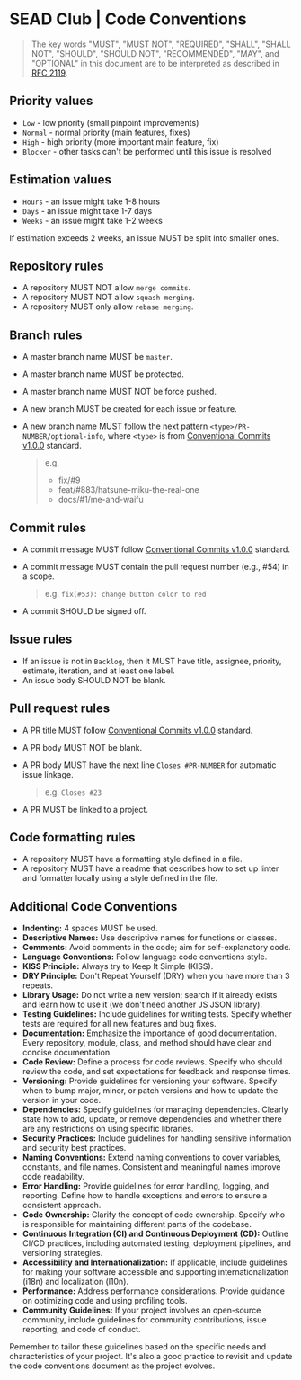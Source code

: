 # SEAD Club | Code Conventions

> The key words "MUST", "MUST NOT", "REQUIRED", "SHALL", "SHALL NOT", "SHOULD", "SHOULD NOT", "RECOMMENDED", "MAY", and "OPTIONAL" in this document are to be interpreted as described in [RFC 2119](https://www.rfc-editor.org/rfc/rfc2119).

## Priority values

- `Low` - low priority (small pinpoint improvements)
- `Normal` - normal priority (main features, fixes)
- `High` - high priority (more important main feature, fix)
- `Blocker` - other tasks can't be performed until this issue is resolved

## Estimation values

- `Hours` - an issue might take 1-8 hours
- `Days` - an issue might take 1-7 days
- `Weeks` - an issue might take 1-2 weeks

If estimation exceeds 2 weeks, an issue MUST be split into smaller ones.

## Repository rules

- A repository MUST NOT allow `merge commits`.
- A repository MUST NOT allow `squash merging`.
- A repository MUST only allow `rebase merging`.

## Branch rules

- A master branch name MUST be `master`.
- A master branch name MUST be protected.
- A master branch name MUST NOT be force pushed.
- A new branch MUST be created for each issue or feature.
- A new branch name MUST follow the next pattern `<type>/PR-NUMBER/optional-info`, where `<type>` is from [Conventional Commits v1.0.0](https://www.conventionalcommits.org/en/v1.0.0/) standard.

  > e.g. 
  > - fix/#9
  > - feat/#883/hatsune-miku-the-real-one
  > - docs/#1/me-and-waifu

## Commit rules

- A commit message MUST follow [Conventional Commits v1.0.0](https://www.conventionalcommits.org/en/v1.0.0/) standard.
- A commit message MUST contain the pull request number (e.g., #54) in a scope.
  
  > e.g. `fix(#53): change button color to red`
- A commit SHOULD be signed off.

## Issue rules

- If an issue is not in `Backlog`, then it MUST have title, assignee, priority, estimate, iteration, and at least one label.
- An issue body SHOULD NOT be blank.

## Pull request rules

- A PR title MUST follow [Conventional Commits v1.0.0](https://www.conventionalcommits.org/en/v1.0.0/) standard.
- A PR body MUST NOT be blank.
- A PR body MUST have the next line `Closes #PR-NUMBER` for automatic issue linkage.
  
  > e.g. `Closes #23`
- A PR MUST be linked to a project.

## Code formatting rules

- A repository MUST have a formatting style defined in a file.
- A repository MUST have a readme that describes how to set up linter and formatter locally using a style defined in the file.

## Additional Code Conventions

- **Indenting:** 4 spaces MUST be used.
- **Descriptive Names:** Use descriptive names for functions or classes.
- **Comments:** Avoid comments in the code; aim for self-explanatory code.
- **Language Conventions:** Follow language code conventions style.
- **KISS Principle:** Always try to Keep It Simple (KISS).
- **DRY Principle:** Don't Repeat Yourself (DRY) when you have more than 3 repeats.
- **Library Usage:** Do not write a new version; search if it already exists and learn how to use it (we don't need another JS JSON library).
- **Testing Guidelines:** Include guidelines for writing tests. Specify whether tests are required for all new features and bug fixes.
- **Documentation:** Emphasize the importance of good documentation. Every repository, module, class, and method should have clear and concise documentation.
- **Code Review:** Define a process for code reviews. Specify who should review the code, and set expectations for feedback and response times.
- **Versioning:** Provide guidelines for versioning your software. Specify when to bump major, minor, or patch versions and how to update the version in your code.
- **Dependencies:** Specify guidelines for managing dependencies. Clearly state how to add, update, or remove dependencies and whether there are any restrictions on using specific libraries.
- **Security Practices:** Include guidelines for handling sensitive information and security best practices.
- **Naming Conventions:** Extend naming conventions to cover variables, constants, and file names. Consistent and meaningful names improve code readability.
- **Error Handling:** Provide guidelines for error handling, logging, and reporting. Define how to handle exceptions and errors to ensure a consistent approach.
- **Code Ownership:** Clarify the concept of code ownership. Specify who is responsible for maintaining different parts of the codebase.
- **Continuous Integration (CI) and Continuous Deployment (CD):** Outline CI/CD practices, including automated testing, deployment pipelines, and versioning strategies.
- **Accessibility and Internationalization:** If applicable, include guidelines for making your software accessible and supporting internationalization (i18n) and localization (l10n).
- **Performance:** Address performance considerations. Provide guidance on optimizing code and using profiling tools.
- **Community Guidelines:** If your project involves an open-source community, include guidelines for community contributions, issue reporting, and code of conduct.

Remember to tailor these guidelines based on the specific needs and characteristics of your project. It's also a good practice to revisit and update the code conventions document as the project evolves.

